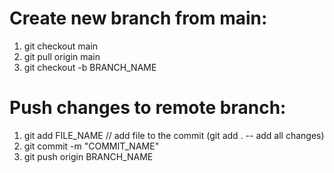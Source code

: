 # Create new branch from main:
1. git checkout main  <!--change brunch -->
2. git pull origin main
3. git checkout -b BRANCH_NAME  <!-- create new branch -->

# Push changes to remote branch:
1. git add FILE_NAME // add file to the commit (git add . -- add all changes)
2. git commit -m "COMMIT_NAME"   <!-- -m - message -->
3. git push origin BRANCH_NAME